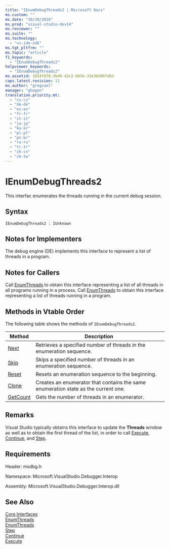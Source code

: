 ```yaml
---
title: "IEnumDebugThreads2 | Microsoft Docs"
ms.custom: ""
ms.date: "10/19/2016"
ms.prod: "visual-studio-dev14"
ms.reviewer: ""
ms.suite: ""
ms.technology: 
  - "vs-ide-sdk"
ms.tgt_pltfrm: ""
ms.topic: "article"
f1_keywords: 
  - "IEnumDebugThreads2"
helpviewer_keywords: 
  - "IEnumDebugThreads2"
ms.assetid: 1854f078-3b49-42c2-b65b-33e3b506fd63
caps.latest.revision: 11
ms.author: "gregvanl"
manager: "ghogen"
translation.priority.mt: 
  - "cs-cz"
  - "de-de"
  - "es-es"
  - "fr-fr"
  - "it-it"
  - "ja-jp"
  - "ko-kr"
  - "pl-pl"
  - "pt-br"
  - "ru-ru"
  - "tr-tr"
  - "zh-cn"
  - "zh-tw"
---
```

# IEnumDebugThreads2
This interfac enumerates the threads running in the current debug session.  
  
## Syntax  
  
```  
IEnumDebugThreads2 : IUnknown  
```  
  
## Notes for Implementers  
 The debug engine (DE) implements this interface to represent a list of threads in a program.  
  
## Notes for Callers  
 Call [EnumThreads](../extensibility-debugger-reference/idebugprocess2--enumthreads.md) to obtain this interface representing a list of all threads in all programs running in a process. Call [EnumThreads](../extensibility-debugger-reference/idebugprogram2--enumthreads.md) to obtain this interface representing a list of threads running in a program.  
  
## Methods in Vtable Order  
 The following table shows the methods of `IEnumDebugThreads2`.  
  
|Method|Description|  
|------------|-----------------|  
|[Next](../extensibility-debugger-reference/ienumdebugthreads2--next.md)|Retrieves a specified number of threads in the enumeration sequence.|  
|[Skip](../extensibility-debugger-reference/ienumdebugthreads2--skip.md)|Skips a specified number of threads in an enumeration sequence.|  
|[Reset](../extensibility-debugger-reference/ienumdebugthreads2--reset.md)|Resets an enumeration sequence to the beginning.|  
|[Clone](../extensibility-debugger-reference/ienumdebugthreads2--clone.md)|Creates an enumerator that contains the same enumeration state as the current one.|  
|[GetCount](../extensibility-debugger-reference/ienumdebugthreads2--getcount.md)|Gets the number of threads in an enumerator.|  
  
## Remarks  
 Visual Studio typically obtains this interface to update the **Threads** window as well as to obtain the first thread of the list, in order to call [Execute](../extensibility-debugger-reference/idebugprocess3--execute.md), [Continue](../extensibility-debugger-reference/idebugprocess3--continue.md), and [Step](../extensibility-debugger-reference/idebugprocess3--step.md).  
  
## Requirements  
 Header: msdbg.h  
  
 Namespace: Microsoft.VisualStudio.Debugger.Interop  
  
 Assembly: Microsoft.VisualStudio.Debugger.Interop.dll  
  
## See Also  
 [Core Interfaces](../extensibility-debugger-reference/core-interfaces.md)   
 [EnumThreads](../extensibility-debugger-reference/idebugprocess2--enumthreads.md)   
 [EnumThreads](../extensibility-debugger-reference/idebugprogram2--enumthreads.md)   
 [Step](../extensibility-debugger-reference/idebugprocess3--step.md)   
 [Continue](../extensibility-debugger-reference/idebugprocess3--continue.md)   
 [Execute](../extensibility-debugger-reference/idebugprocess3--execute.md)